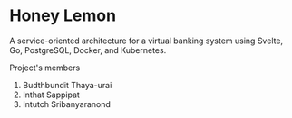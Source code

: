 #  Honey Lemon
A service-oriented architecture for a virtual banking system using Svelte, Go, PostgreSQL, Docker, and Kubernetes.

Project's members

1. Budthbundit Thaya-urai
2. Inthat Sappipat
3. Intutch Sribanyaranond
